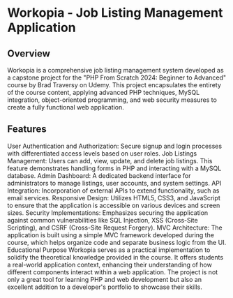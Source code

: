 #  Workopia - Job Listing Management Application
## Overview
Workopia is a comprehensive job listing management system developed as a capstone project for the "PHP From Scratch 2024: Beginner to Advanced" course by Brad Traversy on Udemy. This project encapsulates the entirety of the course content, applying advanced PHP techniques, MySQL integration, object-oriented programming, and web security measures to create a fully functional web application.

## Features
User Authentication and Authorization: Secure signup and login processes with differentiated access levels based on user roles.
Job Listings Management: Users can add, view, update, and delete job listings. This feature demonstrates handling forms in PHP and interacting with a MySQL database.
Admin Dashboard: A dedicated backend interface for administrators to manage listings, user accounts, and system settings.
API Integration: Incorporation of external APIs to extend functionality, such as email services.
Responsive Design: Utilizes HTML5, CSS3, and JavaScript to ensure that the application is accessible on various devices and screen sizes.
Security Implementations: Emphasizes securing the application against common vulnerabilities like SQL Injection, XSS (Cross-Site Scripting), and CSRF (Cross-Site Request Forgery).
MVC Architecture: The application is built using a simple MVC framework developed during the course, which helps organize code and separate business logic from the UI.
Educational Purpose
Workopia serves as a practical implementation to solidify the theoretical knowledge provided in the course. It offers students a real-world application context, enhancing their understanding of how different components interact within a web application. The project is not only a great tool for learning PHP and web development but also an excellent addition to a developer's portfolio to showcase their skills.
